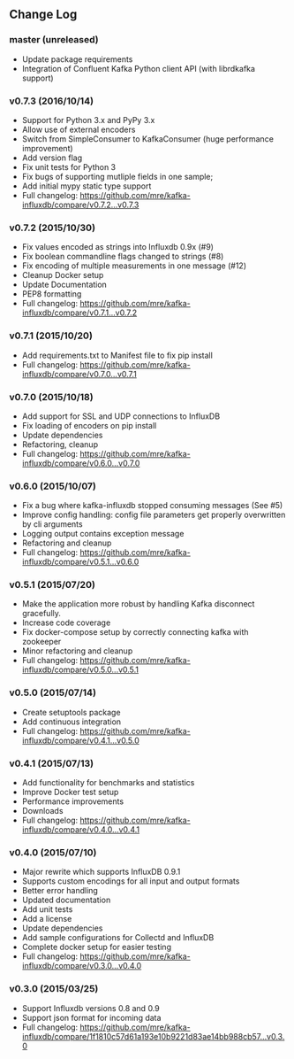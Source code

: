 ## Change Log

### master (unreleased)

* Update package requirements
* Integration of Confluent Kafka Python client API (with librdkafka support)

### v0.7.3 (2016/10/14)

* Support for Python 3.x and PyPy 3.x
* Allow use of external encoders
* Switch from SimpleConsumer to KafkaConsumer (huge performance improvement)
* Add version flag
* Fix unit tests for Python 3
* Fix bugs of supporting mutliple fields in one sample; 
* Add initial mypy static type support
* Full changelog: https://github.com/mre/kafka-influxdb/compare/v0.7.2...v0.7.3

### v0.7.2 (2015/10/30)

* Fix values encoded as strings into Influxdb 0.9x (#9)
* Fix boolean commandline flags changed to strings (#8)
* Fix encoding of multiple measurements in one message (#12)
* Cleanup Docker setup
* Update Documentation
* PEP8 formatting
* Full changelog: https://github.com/mre/kafka-influxdb/compare/v0.7.1...v0.7.2

### v0.7.1 (2015/10/20)

* Add requirements.txt to Manifest file to fix pip install
* Full changelog: https://github.com/mre/kafka-influxdb/compare/v0.7.0...v0.7.1

### v0.7.0 (2015/10/18)

* Add support for SSL and UDP connections to InfluxDB
* Fix loading of encoders on pip install
* Update dependencies
* Refactoring, cleanup
* Full changelog: https://github.com/mre/kafka-influxdb/compare/v0.6.0...v0.7.0

### v0.6.0 (2015/10/07)

* Fix a bug where kafka-influxdb stopped consuming messages (See #5)
* Improve config handling: config file parameters get properly overwritten by cli arguments
* Logging output contains exception message
* Refactoring and cleanup
* Full changelog: https://github.com/mre/kafka-influxdb/compare/v0.5.1...v0.6.0

### v0.5.1 (2015/07/20)

* Make the application more robust by handling Kafka disconnect gracefully.
* Increase code coverage
* Fix docker-compose setup by correctly connecting kafka with zookeeper
* Minor refactoring and cleanup
* Full changelog: https://github.com/mre/kafka-influxdb/compare/v0.5.0...v0.5.1

### v0.5.0 (2015/07/14)

* Create setuptools package
* Add continuous integration
* Full changelog: https://github.com/mre/kafka-influxdb/compare/v0.4.1...v0.5.0

### v0.4.1 (2015/07/13)

* Add functionality for benchmarks and statistics
* Improve Docker test setup
* Performance improvements
* Downloads
* Full changelog: https://github.com/mre/kafka-influxdb/compare/v0.4.0...v0.4.1

### v0.4.0 (2015/07/10)

* Major rewrite which supports InfluxDB 0.9.1
* Supports custom encodings for all input and output formats
* Better error handling
* Updated documentation
* Add unit tests
* Add a license
* Update dependencies
* Add sample configurations for Collectd and InfluxDB
* Complete docker setup for easier testing
* Full changelog: https://github.com/mre/kafka-influxdb/compare/v0.3.0...v0.4.0

### v0.3.0 (2015/03/25)

* Support Influxdb versions 0.8 and 0.9
* Support json format for incoming data
* Full changelog: https://github.com/mre/kafka-influxdb/compare/1f1810c57d61a193e10b9221d83ae14bb988cb57...v0.3.0
